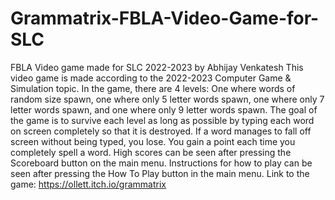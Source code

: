 # Grammatrix-FBLA-Video-Game-for-SLC
FBLA Video game made for SLC 2022-2023 by Abhijay Venkatesh
This video game is made according to the 2022-2023 Computer Game & Simulation topic. In the game, there are 4 levels: One where words of random size spawn, one where only 5 letter words spawn, one where only 7 letter words spawn, and one where only 9 letter words spawn. The goal of the game is to survive each level as long as possible by typing each word on screen completely so that it is destroyed. If a word manages to fall off screen without being typed, you lose. You gain a point each time you completely spell a word. High scores can be seen after pressing the Scoreboard button on the main menu. Instructions for how to play can be seen after pressing the How To Play button in the main menu.
Link to the game: https://ollett.itch.io/grammatrix
